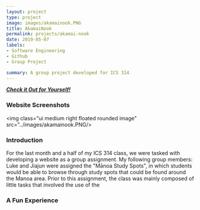 ```yaml
---
layout: project
type: project
image: images/akamainook.PNG
title: AkamaiNook
permalink: projects/akamai-nook
date: 2019-05-07
labels: 
- Software Engineering
- Github
- Group Project

summary: A group project developed for ICS 314
---
```

***[Check it Out for Yourself!](http://akamainook.meteorapp.com/#/)***

### Website Screenshots
<img class="ui medium right floated rounded image" src="../images/akamainook.PNG/>


### Introduction
For the last month and a half of my ICS 314 class, we were tasked with developing a website as a group assignment. My following group members: Luke and Jiajun were assigned the "Mānoa Study Spots", in which students would be able to browse through study spots that could be found around the Manoa area. Prior to this assignment, the class was mainly composed of little tasks that involved the use of the 

### A Fun Experience


 
